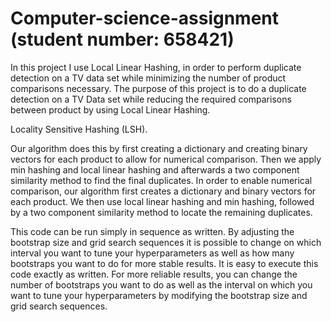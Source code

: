# Computer-science-assignment (student number: 658421)
In this project I use Local Linear Hashing, in order to perform duplicate detection on a TV data set while minimizing the number of product comparisons necessary. 
The purpose of this project is to do a duplicate detection on a TV Data set while reducing the required comparisons between product by using Local Linear Hashing.  

Locality 
Sensitive  Hashing  (LSH).

Our algorithm does this by first creating a dictionary and creating binary vectors for  each product to allow for numerical comparison. Then we apply min hashing and local linear hashing and afterwards a two component similarity method to find the final duplicates.
In order to enable numerical comparison, our algorithm first creates a dictionary and binary vectors for each product. We then use local linear hashing and min hashing, followed by a two component similarity method to locate the remaining duplicates.

This code can be run simply in sequence as written. By adjusting the bootstrap size and grid search sequences it is possible to change on which interval you want to tune your hyperparameters as well as how many bootstraps you want to do for more stable results.
It is easy to execute this code exactly as written. For more reliable results, you can change the number of bootstraps you want to do as well as the interval on which you want to tune your hyperparameters by modifying the bootstrap size and grid search sequences.
